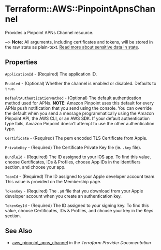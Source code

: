 # Terraform::AWS::PinpointApnsChannel

Provides a Pinpoint APNs Channel resource.

~> **Note:** All arguments, including certificates and tokens, will be stored in the raw state as plain-text.
[Read more about sensitive data in state](/docs/state/sensitive-data.html).

## Properties

`ApplicationId` - (Required) The application ID.

`Enabled` - (Optional) Whether the channel is enabled or disabled. Defaults to `true`.

`DefaultAuthenticationMethod` - (Optional) The default authentication method used for APNs. __NOTE__: Amazon Pinpoint uses this default for every APNs push notification that you send using the console. You can override the default when you send a message programmatically using the Amazon Pinpoint API, the AWS CLI, or an AWS SDK. If your default authentication type fails, Amazon Pinpoint doesn't attempt to use the other authentication type.

`Certificate` - (Required) The pem encoded TLS Certificate from Apple.

`PrivateKey` - (Required) The Certificate Private Key file (ie. `.key` file).

`BundleId` - (Required) The ID assigned to your iOS app. To find this value, choose Certificates, IDs & Profiles, choose App IDs in the Identifiers section, and choose your app.

`TeamId` - (Required) The ID assigned to your Apple developer account team. This value is provided on the Membership page.

`TokenKey` - (Required) The `.p8` file that you download from your Apple developer account when you create an authentication key.

`TokenKeyId` - (Required) The ID assigned to your signing key. To find this value, choose Certificates, IDs & Profiles, and choose your key in the Keys section.


## See Also

* [aws_pinpoint_apns_channel](https://www.terraform.io/docs/providers/aws/r/pinpoint_apns_channel.html) in the _Terraform Provider Documentation_